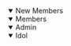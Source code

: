 <details open>
<summary>New Members</summary>


</details>


<details open>
<summary>Members</summary>


</details>


<details open>
<summary>Admin</summary>


</details>



<details open>
<summary>Idol</summary>



</detail>